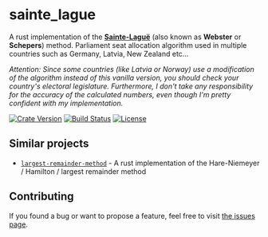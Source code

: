 # sainte_lague

A rust implementation of the **[Sainte-Laguë](https://en.wikipedia.org/wiki/Webster/Sainte-Lagu%C3%AB_method)** (also known as **Webster** or **Schepers**) method. Parliament seat allocation algorithm used in multiple countries such as Germany, Latvia, New Zealand etc…

*Attention: Since some countries (like Latvia or Norway) use a modification of the algorithm instead of this vanilla version, you should check your country's electoral legislature. Furthermore, I don't take any responsibility for the accuracy of the calculated numbers, even though I'm pretty confident with my implementation.*

[![Crate Version](https://img.shields.io/crates/v/sainte_lague.svg)](https://crates.io/crates/sainte_lague)
[![Build Status](https://travis-ci.org/juliuste/sainte_lague.rs.svg?branch=master)](https://travis-ci.org/juliuste/sainte_lague.rs)
[![License](https://img.shields.io/github/license/juliuste/sainte_lague.rs.svg?style=flat)](license)

## Similar projects

- [`largest-remainder-method`](https://crates.io/crates/largest-remainder-method) - A rust implementation of the Hare-Niemeyer / Hamilton / largest remainder method

## Contributing

If you found a bug or want to propose a feature, feel free to visit [the issues page](https://github.com/juliuste/sainte_lague.rs/issues).
